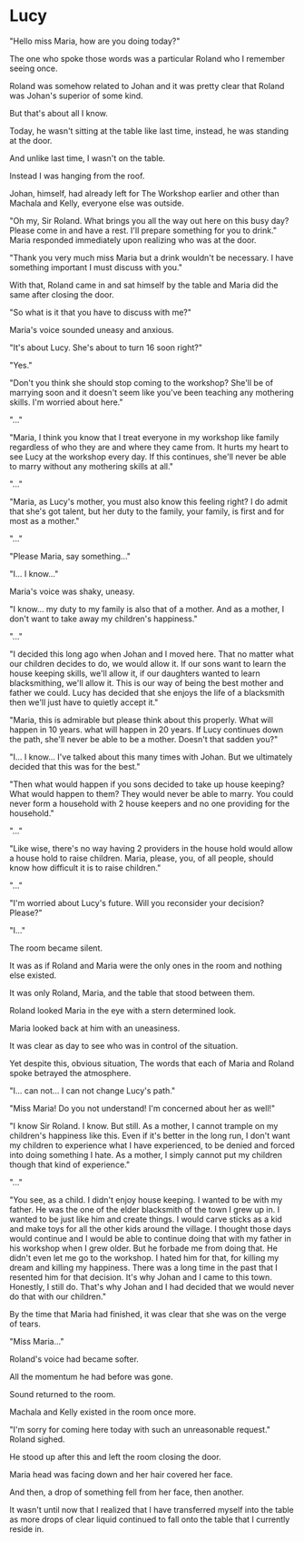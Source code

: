 # **Lucy**

"Hello miss Maria, how are you doing today?"

The one who spoke those words was a particular Roland who I remember seeing once.

Roland was somehow related to Johan and it was pretty clear that Roland was Johan's superior of some kind.

But that's about all I know.

Today, he wasn't sitting at the table like last time, instead, he was standing at the door.

And unlike last time, I wasn't on the table.

Instead I was hanging from the roof.

Johan, himself, had already left for The Workshop earlier and other than Machala and Kelly, everyone else was outside.

"Oh my, Sir Roland. What brings you all the way out here on this busy day? Please come in and have a rest. I'll prepare something for you to drink." Maria responded immediately upon realizing who was at the door. 

"Thank you very much miss Maria but a drink wouldn't be necessary. I have something important I must discuss with you."

With that, Roland came in and sat himself by the table and Maria did the same after closing the door.

"So what is it that you have to discuss with me?"

Maria's voice sounded uneasy and anxious.

"It's about Lucy. She's about to turn 16 soon right?"

"Yes."

"Don't you think she should stop coming to the workshop? She'll be of marrying soon and it doesn't seem like you've been teaching any mothering skills. I'm worried about here."

"..."

"Maria, I think you know that I treat everyone in my workshop like family regardless of who they are and where they came from. It hurts my heart to see Lucy at the workshop every day. If this continues, she'll never be able to marry without any mothering skills at all."

"..."

"Maria, as Lucy's mother, you must also know this feeling right? I do admit that she's got talent, but her duty to the family, your family, is first and for most as a mother."

"..."

"Please Maria, say something..."

"I... I know..."

Maria's voice was shaky, uneasy.

"I know... my duty to my family is also that of a mother. And as a mother, I don't want to take away my children's happiness."

"..."

"I decided this long ago when Johan and I moved here. That no matter what our children decides to do, we would allow it. If our sons want to learn the house keeping skills, we'll allow it, if our daughters wanted to learn blacksmithing, we'll allow it. This is our way of being the best mother and father we could. Lucy has decided that she enjoys the life of a blacksmith then we'll just have to quietly accept it."

"Maria, this is admirable but please think about this properly. What will happen in 10 years. what will happen in 20 years. If Lucy continues down the path, she'll never be able to be a mother. Doesn't that sadden you?"

"I... I know... I've talked about this many times with Johan. But we ultimately decided that this was for the best."

"Then what would happen if you sons decided to take up house keeping? What would happen to them? They would never be able to marry. You could never form a household with 2 house keepers and no one providing for the household."

"..."

"Like wise, there's no way having 2 providers in the house hold would allow a house hold to raise children. Maria, please, you, of all people, should know how difficult it is to raise children."

"..."

"I'm worried about Lucy's future. Will you reconsider your decision? Please?"

"I..."

The room became silent. 

It was as if Roland and Maria were the only ones in the room and nothing else existed.

It was only Roland, Maria, and the table that stood between them.

Roland looked Maria in the eye with a stern determined look.

Maria looked back at him with an uneasiness.

It was clear as day to see who was in control of the situation.

Yet despite this, obvious situation, The words that each of Maria and Roland spoke betrayed the atmosphere.

"I... can not... I can not change Lucy's path."

"Miss Maria! Do you not understand! I'm concerned about her as well!"

"I know Sir Roland. I know. But still. As a mother, I cannot trample on my children's happiness like this. Even if it's better in the long run, I don't want my children to experience what I have experienced, to be denied and forced into doing something I hate. As a mother, I simply cannot put my children though that kind of experience."

"..."

"You see, as a child. I didn't enjoy house keeping. I wanted to be with my father. He was the one of the elder blacksmith of the town I grew up in. I wanted to be just like him and create things. I would carve sticks as a kid and make toys for all the other kids around the village. I thought those days would continue and I would be able to continue doing that with my father in his workshop when I grew older. But he forbade me from doing that. He didn't even let me go to the workshop. I hated him for that, for killing my dream and killing my happiness. There was a long time in the past that I resented him for that decision. It's why Johan and I came to this town. Honestly, I still do. That's why Johan and I had decided that we would never do that with our children."

By the time that Maria had finished, it was clear that she was on the verge of tears.

"Miss Maria..."

Roland's voice had became softer.

All the momentum he had before was gone.

Sound returned to the room.

Machala and Kelly existed in the room once more.

"I'm sorry for coming here today with such an unreasonable request." Roland sighed.

He stood up after this and left the room closing the door.

Maria head was facing down and her hair covered her face. 

And then, a drop of something fell from her face, then another. 

It wasn't until now that I realized that I have transferred myself into the table as more drops of clear liquid continued to fall onto the table that I currently reside in.